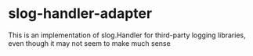 # slog-handler-adapter
This is an implementation of slog.Handler for third-party logging libraries, even though it may not seem to make much sense
